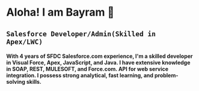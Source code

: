 # Aloha! I am Bayram 👋
## **`Salesforce Developer/Admin(Skilled in Apex/LWC)`**


#### With 4 years of SFDC Salesforce.com experience, I'm a skilled developer in Visual Force, Apex, JavaScript, and Java. I have extensive knowledge in SOAP, REST, MULESOFT, and Force.com. API for web service integration. I possess strong analytical, fast learning, and problem-solving skills. 

